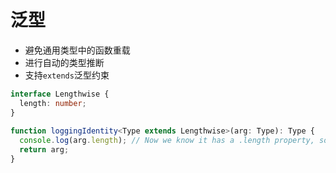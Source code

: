 # 泛型
+ 避免通用类型中的函数重载
+ 进行自动的类型推断
+ 支持`extends`泛型约束
```typescript
interface Lengthwise {
  length: number;
}
 
function loggingIdentity<Type extends Lengthwise>(arg: Type): Type {
  console.log(arg.length); // Now we know it has a .length property, so no more error
  return arg;
}
```